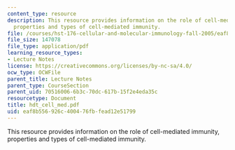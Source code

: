 ```yaml
---
content_type: resource
description: This resource provides information on the role of cell-mediated immunity,
  properties and types of cell-mediated immunity.
file: /courses/hst-176-cellular-and-molecular-immunology-fall-2005/eaf8b556926c400476fbfead12e51799_hdt_cell_med.pdf
file_size: 147078
file_type: application/pdf
learning_resource_types:
- Lecture Notes
license: https://creativecommons.org/licenses/by-nc-sa/4.0/
ocw_type: OCWFile
parent_title: Lecture Notes
parent_type: CourseSection
parent_uid: 70516006-6b3c-70dc-617b-15f2e4eda35c
resourcetype: Document
title: hdt_cell_med.pdf
uid: eaf8b556-926c-4004-76fb-fead12e51799
---
```

This resource provides information on the role of cell-mediated immunity, properties and types of cell-mediated immunity.